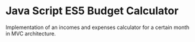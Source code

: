 # Java Script ES5 Budget Calculator
 Implementation of an incomes and expenses calculator for a certain month in MVC architecture. 
